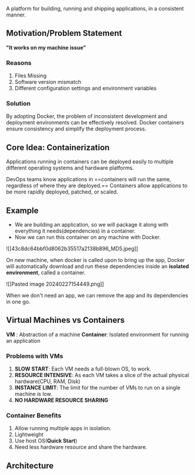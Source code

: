 A platform for building, running and shipping applications, in a consistent manner.

## Motivation/Problem Statement 

**"It works on my machine issue"**
### Reasons
1. Files Missing
2. Software version mismatch
3. Different configuration settings and environment variables

### Solution
By adopting Docker, the problem of inconsistent development and deployment environments can be effectively resolved. Docker containers ensure consistency and simplify the deployment process.
## Core Idea: Containerization

Applications running in containers can be deployed easily to multiple different operating systems and hardware platforms.

DevOps teams know applications in ==containers will run the same, regardless of where they are deployed.== Containers allow applications to be more rapidly deployed, patched, or scaled.

## Example
- We are building an application, so we will package it along with everything it needs(dependencies) in a container.
- Now we can run this container on any machine with Docker.

![[43c8dc64bbf0d8062b35517a2138b896_MD5.jpeg]]

On new machine, when docker is called upon to bring up the app, Docker will automatically
download and run these dependencies inside an **isolated environment**, called
a container.

![[Pasted image 20240227154449.png]]

When we don't need an app, we can remove the app and its dependencies in one go.

## Virtual Machines vs Containers

**VM** : Abstraction of a machine
**Container**: Isolated environment for running an application

### Problems with VMs
1. **SLOW START**: Each VM needs a full-blown OS, to work.
2. **RESOURCE INTENSIVE**: As each VM takes a slice of the actual physical hardware(CPU, RAM, Disk)
3. **INSTANCE LIMIT**: The limit for the number of VMs to run on a single machine is low.
4. **NO HARDWARE RESOURCE SHARING**

### Container Benefits
1. Allow running multiple apps in isolation.
2. Lightweight
3. Use host OS(**Quick Start**)
4. Need less hardware resource and share the hardware.

## Architecture


